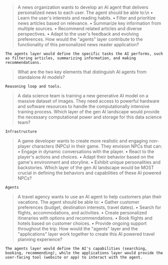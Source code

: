 >A news organization wants to develop an AI agent that delivers personalized news to each user. The agent should be able to:\n
• Learn the user's interests and reading habits.
• Filter and prioritize news articles based on relevance.
• Summarize key information from multiple sources.
• Recommend related articles and diverse perspectives.
• Adapt to the user's feedback and evolving preferences.
How would the "agents" layer contribute to the functionality of this personalized news reader application?
```
The agents layer would define the specific tasks the AI performs, such as filtering articles, summarizing information, and making recommendations.
```
>What are the two key elements that distinguish AI agents from standalone AI models?
```
Reasoning loop and tools.
```
>A data science team is training a new generative AI model on a massive dataset of images. They need access to powerful hardware and software resources to handle the computationally intensive training process.
Which layer of the gen AI landscape would provide the necessary computational power and storage for this data science team?
```
Infrastructure
```
>A game developer wants to create more realistic and engaging non-player characters (NPCs) in their game. They envision NPCs that can:
• Engage in dynamic conversations with the player.
• React to the player's actions and choices.
• Adapt their behavior based on the game's environment and storyline.
• Exhibit unique personalities and backstories.
Which layer of the gen AI landscape would be MOST crucial in defining the behaviors and capabilities of these AI powered NPCs?
```
Agents
```
>A travel agency wants to use an AI agent to help customers plan their vacations. The agent should be able to:
• Gather customer preferences (budget, destination interests, travel dates).
• Search for flights, accommodations, and activities.
• Create personalized itineraries with options and recommendations.
• Book flights and hotels based on customer choices.
• Provide ongoing support throughout the trip.
How would the "agents" layer and the "applications" layer work together to create this AI powered travel planning experience?
```
The agents layer would define the AI's capabilities (searching, booking, recommending), while the applications layer would provide the user-facing tool (website or app) to interact with the agent.

```
